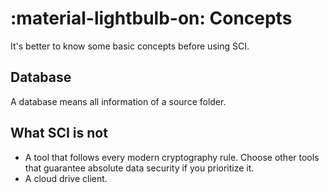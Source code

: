 ﻿# :material-lightbulb-on: Concepts

It's better to know some basic concepts before using SCI.

## Database

A database means all information of a source folder.

## What SCI is not

- A tool that follows every modern cryptography rule. Choose other tools that guarantee absolute data security if you prioritize it.
- A cloud drive client.



